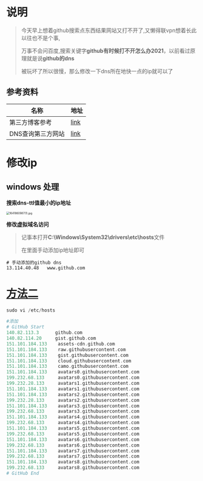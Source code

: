 #  说明

> 今天早上想着github搜索点东西结果网站又打不开了,又懒得联vpn想着长此以往也不是个事,
>
> 万事不会问百度,搜索关键字**github有时候打不开怎么办2021**，以前看过原理就是说**github的dns**
>
> 被玩坏了所以很慢，那么修改一下dns所在地快一点的ip就可以了

## 参考资料

| 名称              | 地址                                                         |
| ----------------- | ------------------------------------------------------------ |
| 第三方博客参考    | [link](https://www.jianshu.com/p/5969b71548e0)               |
| DNS查询第三方网站 | [link](http://tool.chinaz.com/dns?type=1&host=github.com&ip=) |

#  修改ip

## windows 处理

**搜索dns-ttl值最小的ip地址**

<img src="https://s2.loli.net/2022/01/11/IKst3w7WNOzVpnQ.png" alt="1641860987(1).jpg" style="zoom:50%;" />

**修改虚拟域名访问**

> 记事本打开**C:\Windows\System32\drivers\etc\hosts**文件
>
> 在里面手动添加ip地址即可

```shell
# 手动添加的github dns
13.114.40.48   www.github.com	
```

# [方法二](https://zhuanlan.zhihu.com/p/272741266)

```php
sudo vi /etc/hosts
    
#添加    
# GitHub Start 
140.82.113.3      github.com
140.82.114.20     gist.github.com
151.101.184.133    assets-cdn.github.com
151.101.184.133    raw.githubusercontent.com
151.101.184.133    gist.githubusercontent.com
151.101.184.133    cloud.githubusercontent.com
151.101.184.133    camo.githubusercontent.com
151.101.184.133    avatars0.githubusercontent.com
199.232.68.133     avatars0.githubusercontent.com
199.232.28.133     avatars1.githubusercontent.com
151.101.184.133    avatars1.githubusercontent.com
151.101.184.133    avatars2.githubusercontent.com
199.232.28.133     avatars2.githubusercontent.com
151.101.184.133    avatars3.githubusercontent.com
199.232.68.133     avatars3.githubusercontent.com
151.101.184.133    avatars4.githubusercontent.com
199.232.68.133     avatars4.githubusercontent.com
151.101.184.133    avatars5.githubusercontent.com
199.232.68.133     avatars5.githubusercontent.com
151.101.184.133    avatars6.githubusercontent.com
199.232.68.133     avatars6.githubusercontent.com
151.101.184.133    avatars7.githubusercontent.com
199.232.68.133     avatars7.githubusercontent.com
151.101.184.133    avatars8.githubusercontent.com
199.232.68.133     avatars8.githubusercontent.com
# GitHub End
```

